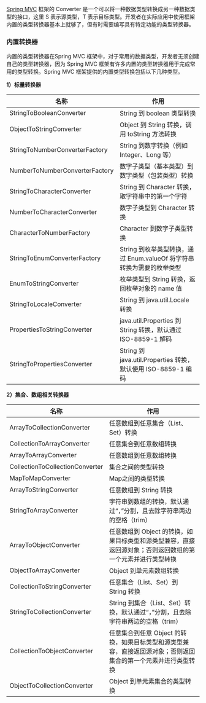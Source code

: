 [Spring MVC](http://c.biancheng.net/spring_mvc/) 框架的 Converter 是一个可以将一种数据类型转换成另一种数据类型的接口，这里 S 表示源类型，T 表示目标类型。开发者在实际应用中使用框架内置的类型转换器基本上就够了，但有时需要编写具有特定功能的类型转换器。

### **内置转换器**

内置的类型转换器在Spring MVC 框架中，对于常用的数据类型，开发者无须创建自己的类型转换器，因为 Spring MVC 框架有许多内置的类型转换器用于完成常用的类型转换。Spring MVC 框架提供的内置类型转换包括以下几种类型。

**1）标量转换器**

| 名称                             | 作用                                                  |
| ------------------------------ | --------------------------------------------------- |
| StringToBooleanConverter       | String 到 boolean 类型转换                               |
| ObjectToStringConverter        | Object 到 String 转换，调用 toString 方法转换                 |
| StringToNumberConverterFactory | String 到数字转换（例如 Integer、Long 等）                     |
| NumberToNumberConverterFactory | 数字子类型（基本类型）到数字类型（包装类型）转换                            |
| StringToCharacterConverter     | String 到 Character 转换，取字符串中的第一个字符                   |
| NumberToCharacterConverter     | 数字子类型到 Character 转换                                 |
| CharacterToNumberFactory       | Character 到数字子类型转换                                  |
| StringToEnumConverterFactory   | String 到枚举类型转换，通过 Enum.valueOf 将字符串转换为需要的枚举类型       |
| EnumToStringConverter          | 枚举类型到 String 转换，返回枚举对象的 name 值                      |
| StringToLocaleConverter        | String 到 java.util.Locale 转换                        |
| PropertiesToStringConverter    | java.util.Properties 到 String 转换，默认通过 ISO-8859-1 解码 |
| StringToPropertiesConverter    | String 到 java.util.Properties 转换，默认使用 ISO-8859-1 编码 |

**2）集合、数组相关转换器**

| 名称                              | 作用                                                          |
| ------------------------------- | ----------------------------------------------------------- |
| ArrayToCollectionConverter      | 任意数组到任意集合（List、Set）转换                                       |
| CollectionToArrayConverter      | 任意集合到任意数组转换                                                 |
| ArrayToArrayConverter           | 任意数组到任意数组转换                                                 |
| CollectionToCollectionConverter | 集合之间的类型转换                                                   |
| MapToMapConverter               | Map之间的类型转换                                                  |
| ArrayToStringConverter          | 任意数组到 String 转换                                             |
| StringToArrayConverter          | 字符串到数组的转换，默认通过“，”分割，且去除字符串两边的空格（trim）                       |
| ArrayToObjectConverter          | 任意数组到 Object 的转换，如果目标类型和源类型兼容，直接返回源对象；否则返回数组的第一个元素并进行类型转换   |
| ObjectToArrayConverter          | Object 到单元素数组转换                                             |
| CollectionToStringConverter     | 任意集合（List、Set）到 String 转换                                   |
| StringToCollectionConverter     | String 到集合（List、Set）转换，默认通过“，”分割，且去除字符串两边的空格（trim）          |
| CollectionToObjectConverter     | 任意集合到任意 Object 的转换，如果目标类型和源类型兼容，直接返回源对象；否则返回集合的第一个元素并进行类型转换 |
| ObjectToCollectionConverter     | Object 到单元素集合的类型转换                                          |



